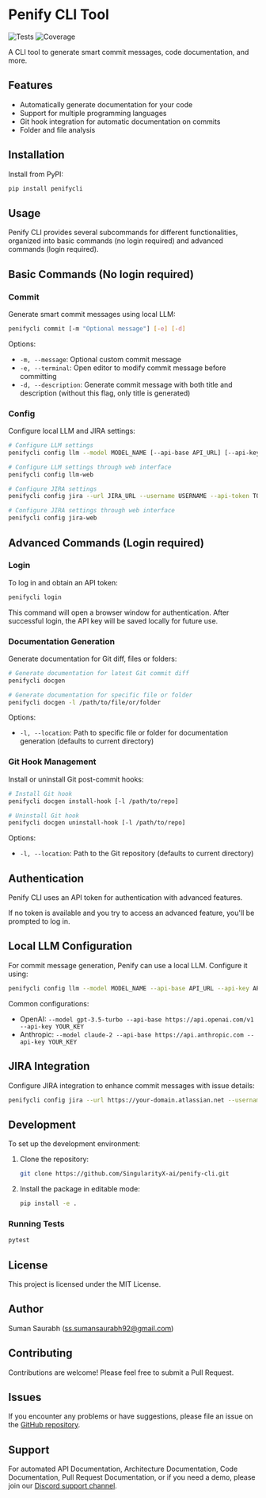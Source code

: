 # Penify CLI Tool

![Tests](https://github.com/yourorganization/penify-cli/workflows/Tests/badge.svg)
![Coverage](./coverage.svg)

A CLI tool to generate smart commit messages, code documentation, and more.

## Features

- Automatically generate documentation for your code
- Support for multiple programming languages
- Git hook integration for automatic documentation on commits
- Folder and file analysis

## Installation

Install from PyPI:

```bash
pip install penifycli
```

## Usage

Penify CLI provides several subcommands for different functionalities, organized into basic commands (no login required) and advanced commands (login required).

## Basic Commands (No login required)

### Commit

Generate smart commit messages using local LLM:

```bash
penifycli commit [-m "Optional message"] [-e] [-d]
```

Options:
- `-m, --message`: Optional custom commit message
- `-e, --terminal`: Open editor to modify commit message before committing
- `-d, --description`: Generate commit message with both title and description (without this flag, only title is generated)

### Config

Configure local LLM and JIRA settings:

```bash
# Configure LLM settings
penifycli config llm --model MODEL_NAME [--api-base API_URL] [--api-key API_KEY]

# Configure LLM settings through web interface
penifycli config llm-web

# Configure JIRA settings
penifycli config jira --url JIRA_URL --username USERNAME --api-token TOKEN [--verify]

# Configure JIRA settings through web interface
penifycli config jira-web
```

## Advanced Commands (Login required)

### Login

To log in and obtain an API token:

```bash
penifycli login
```

This command will open a browser window for authentication. After successful login, the API key will be saved locally for future use.

### Documentation Generation

Generate documentation for Git diff, files or folders:

```bash
# Generate documentation for latest Git commit diff
penifycli docgen

# Generate documentation for specific file or folder
penifycli docgen -l /path/to/file/or/folder
```

Options:
- `-l, --location`: Path to specific file or folder for documentation generation (defaults to current directory)

### Git Hook Management

Install or uninstall Git post-commit hooks:

```bash
# Install Git hook
penifycli docgen install-hook [-l /path/to/repo]

# Uninstall Git hook
penifycli docgen uninstall-hook [-l /path/to/repo]
```

Options:
- `-l, --location`: Path to the Git repository (defaults to current directory)

## Authentication

Penify CLI uses an API token for authentication with advanced features.

If no token is available and you try to access an advanced feature, you'll be prompted to log in.

## Local LLM Configuration

For commit message generation, Penify can use a local LLM. Configure it using:

```bash
penifycli config llm --model MODEL_NAME --api-base API_URL --api-key API_KEY
```

Common configurations:
- OpenAI: `--model gpt-3.5-turbo --api-base https://api.openai.com/v1 --api-key YOUR_KEY`
- Anthropic: `--model claude-2 --api-base https://api.anthropic.com --api-key YOUR_KEY`

## JIRA Integration

Configure JIRA integration to enhance commit messages with issue details:

```bash
penifycli config jira --url https://your-domain.atlassian.net --username your-email@example.com --api-token YOUR_API_TOKEN
```

## Development

To set up the development environment:

1. Clone the repository:
   ```bash
   git clone https://github.com/SingularityX-ai/penify-cli.git
   ```

2. Install the package in editable mode:
   ```bash
   pip install -e .
   ```

### Running Tests

```bash
pytest
```

## License

This project is licensed under the MIT License.

## Author

Suman Saurabh (ss.sumansaurabh92@gmail.com)

## Contributing

Contributions are welcome! Please feel free to submit a Pull Request.

## Issues

If you encounter any problems or have suggestions, please file an issue on the [GitHub repository](https://github.com/SingularityX-ai/penifycli/issues).

## Support

For automated API Documentation, Architecture Documentation, Code Documentation, Pull Request Documentation, or if you need a demo, please join our [Discord support channel](https://discord.gg/wqrc8JeV).